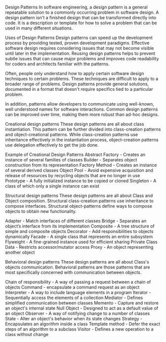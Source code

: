 Design Patterns
In software engineering, a design pattern is a general repeatable solution to a commonly occurring problem in software design. 
A design pattern isn't a finished design that can be transformed directly into code. It is a description or template for how to solve a 
problem that can be used in many different situations.

Uses of Design Patterns
Design patterns can speed up the development process by providing tested, proven development paradigms. Effective software design requires 
considering issues that may not become visible until later in the implementation. Reusing design patterns helps to prevent subtle issues that
can cause major problems and improves code readability for coders and architects familiar with the patterns.

Often, people only understand how to apply certain software design techniques to certain problems. These techniques are difficult to apply to
a broader range of problems. Design patterns provide general solutions, documented in a format that doesn't require specifics tied to a particular problem.

In addition, patterns allow developers to communicate using well-known, well understood names for software interactions. Common design patterns can be 
improved over time, making them more robust than ad-hoc designs.

Creational design patterns
These design patterns are all about class instantiation. This pattern can be further divided into class-creation patterns and object-creational patterns.
While class-creation patterns use inheritance effectively in the instantiation process, object-creation patterns use delegation effectively to get the job done.

Example of Creational Design Patterns
Abstract Factory - Creates an instance of several families of classes
Builder - Separates object construction from its representation
Factory Method - Creates an instance of several derived classes
Object Pool - Avoid expensive acquisition and release of resources by recycling objects that are no longer in use
Prototype - A fully initialized instance to be copied or cloned
Singleton  - A class of which only a single instance can exist


Structural design patterns
These design patterns are all about Class and Object composition. Structural class-creation patterns use inheritance to compose interfaces. Structural object-patterns
define ways to compose objects to obtain new functionality.

Adapter - Match interfaces of different classes
Bridge - Separates an object’s interface from its implementation
Composite - A tree structure of simple and composite objects
Decorator - Add responsibilities to objects dynamically
Facade - A single class that represents an entire subsystem
Flyweight - A fine-grained instance used for efficient sharing
Private Class Data - Restricts accessor/mutator access
Proxy - An object representing another object


Behavioral design patterns
These design patterns are all about Class's objects communication. Behavioral patterns are those patterns that are most specifically concerned with communication between objects.

Chain of responsibility - A way of passing a request between a chain of objects
Command - encapsulate a command request as an object
Interpreter  - A way to include language elements in a program
Iterator - Sequentially access the elements of a collection
Mediator - Defines simplified communication between classes
Memento - Capture and restore an object's internal state
Null Object - Designed to act as a default value of an object
Observer - A way of notifying change to a number of classes
State - Alter an object's behavior when its state changes
Strategy - Encapsulates an algorithm inside a class
Template method - Defer the exact steps of an algorithm to a subclass
Visitor - Defines a new operation to a class without change
